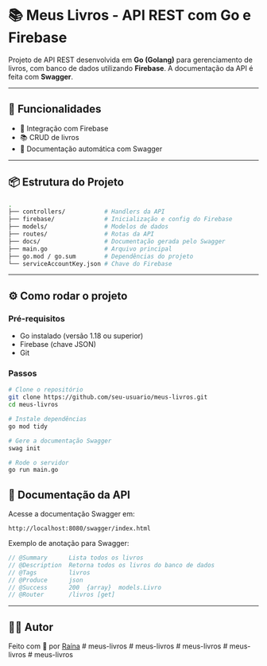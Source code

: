 
# 📚 Meus Livros - API REST com Go e Firebase

Projeto de API REST desenvolvida em **Go (Golang)** para gerenciamento de livros, com  banco de dados utilizando **Firebase**. A documentação da API é feita com **Swagger**.

---

## 🚀 Funcionalidades

- 🔐 Integração com Firebase
- 📚 CRUD de livros
- 📄 Documentação automática com Swagger


---

## 📦 Estrutura do Projeto

```bash
.
├── controllers/           # Handlers da API
├── firebase/              # Inicialização e config do Firebase
├── models/                # Modelos de dados
├── routes/                # Rotas da API
├── docs/                  # Documentação gerada pelo Swagger
├── main.go                # Arquivo principal
├── go.mod / go.sum        # Dependências do projeto
└── serviceAccountKey.json # Chave do Firebase
```

---



## ⚙️ Como rodar o projeto

### Pré-requisitos

- Go instalado (versão 1.18 ou superior)
- Firebase (chave JSON)
- Git

### Passos

```bash
# Clone o repositório
git clone https://github.com/seu-usuario/meus-livros.git
cd meus-livros

# Instale dependências
go mod tidy

# Gere a documentação Swagger
swag init

# Rode o servidor
go run main.go
```

## 📄 Documentação da API

Acesse a documentação Swagger em:

```
http://localhost:8080/swagger/index.html
```

Exemplo de anotação para Swagger:

```go
// @Summary      Lista todos os livros
// @Description  Retorna todos os livros do banco de dados
// @Tags         livros
// @Produce      json
// @Success      200  {array}  models.Livro
// @Router       /livros [get]
```

---


## 👨‍💻 Autor

Feito com 💙 por [Raína](https://github.com/rainasouza)
#   m e u s - l i v r o s 
 
 #   m e u s - l i v r o s 
 
 #   m e u s - l i v r o s 
 
 #   m e u s - l i v r o s 
 
 #   m e u s - l i v r o s 
 
 